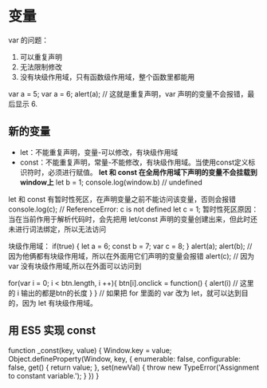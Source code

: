 # 变量

var 的问题：

1. 可以重复声明
2. 无法限制修改
3. 没有块级作用域，只有函数级作用域，整个函数里都能用

var a = 5;
var a = 6;
alert(a); // 这就是重复声明，var 声明的变量不会报错，最后显示 6.

## 新的变量

- let：不能重复声明，变量-可以修改，有块级作用域
- const：不能重复声明，常量-不能修改，有块级作用域。当使用const定义标识符时，必须进行赋值。
**let 和 const 在全局作用域下声明的变量不会挂载到window上**
let b = 1;
console.log(window.b) // undefined

let 和 const 有暂时性死区，在声明变量之前不能访问该变量，否则会报错
console.log(c); // ReferenceError: c is not defined
let c = 1;
暂时性死区原因：当在当前作用于解析代码时，会先把用 let/const 声明的变量创建出来，但此时还未进行词法绑定，所以无法访问

块级作用域：
if(true) {
    let a = 6;
    const b = 7;
    var c = 8;
}
alert(a);
alert(b); // 因为他俩都有块级作用域，所以在外面用它们声明的变量会报错
alert(c); // 因为 var 没有块级作用域,所以在外面可以访问到

for(var i = 0; i < btn.length, i ++){
    btn[i].onclick = function() {
        alert(i)      // 这里的 i 输出的都是btn的长度
    }
}           // 如果把 for 里面的 var 改为 let，就可以达到目的，因为 let 有块级作用域。

## 用 ES5 实现 const

function _const(key, value) {
    Window.key = value;
    Object.defineProperty(Window, key, {
        enumerable: false,
        configurable: false,
        get() {
            return value;
        },
        set(newVal) {
            throw new TypeError('Assignment to constant variable.');
        }
    })
}
